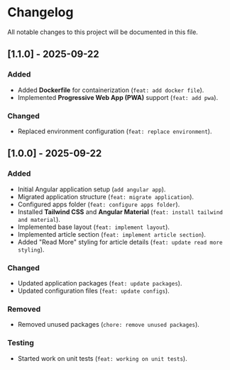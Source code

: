 # Changelog

All notable changes to this project will be documented in this file.

## [1.1.0] - 2025-09-22

### Added

- Added **Dockerfile** for containerization (`feat: add docker file`).
- Implemented **Progressive Web App (PWA)** support (`feat: add pwa`).

### Changed

- Replaced environment configuration (`feat: replace environment`).

## [1.0.0] - 2025-09-22

### Added

- Initial Angular application setup (`add angular app`).
- Migrated application structure (`feat: migrate application`).
- Configured apps folder (`feat: configure apps folder`).
- Installed **Tailwind CSS** and **Angular Material** (`feat: install tailwind and material`).
- Implemented base layout (`feat: implement layout`).
- Implemented article section (`feat: implement article section`).
- Added "Read More" styling for article details (`feat: update read more styling`).

### Changed

- Updated application packages (`feat: update packages`).
- Updated configuration files (`feat: update configs`).

### Removed

- Removed unused packages (`chore: remove unused packages`).

### Testing

- Started work on unit tests (`feat: working on unit tests`).
